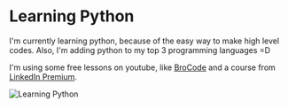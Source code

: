 # Learning Python

I'm currently learning python, because of the easy way to make high level codes. Also, I'm adding python to my top 3 programming languages =D

I'm using some free lessons on youtube, like [BroCode](https://www.youtube.com/watch?v=XKHEtdqhLK8&t=6805s) and a course from [LinkedIn Premium][url-src].

![Learning Python][img-src]

[img-src]: https://pbs.twimg.com/media/D87RHZAXYAAdUoL.jpg
[url-src]: https://www.linkedin.com/learning-login/share?forceAccount=false&redirect=https%3A%2F%2Fwww.linkedin.com%2Flearning%2Flearning-python-14393370%3Ftrk%3Dshare_ent_url%26shareId%3DgXzGWY%252FHRxK3UzY0caMkxA%253D%253D

